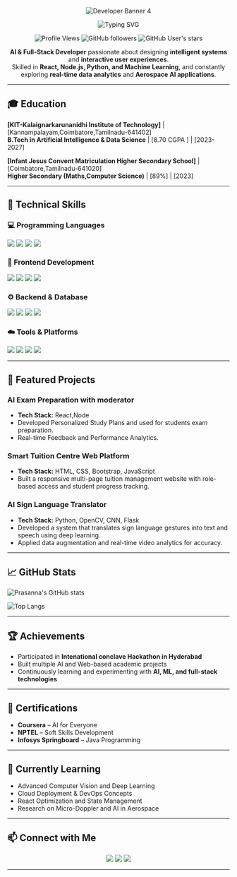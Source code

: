 <div align="center">

![Developer Banner 4](https://ishan-rest.vercel.app/svg/banner/dev4/Prasanna-Venkataraman-S)

</div>

<div align="center">
<img src="https://readme-typing-svg.herokuapp.com?font=Fira+Code&size=22&duration=3000&pause=1000&color=0F52BA&center=true&vCenter=true&width=650&lines=+AI+%26+Data+Science+Enthusiast;+Full-Stack+Web+Developer;+Exploring+Deep+Learning+%26+Computer+Vision;+Turning+Ideas+into+Impactful+Projects" alt="Typing SVG" />

</div>

<div align="center">

![Profile Views](https://komarev.com/ghpvc/?username=prasan23bad042&color=0F52BA&style=for-the-badge&label=Profile+Views)
![GitHub followers](https://img.shields.io/github/followers/prasan23bad042?style=for-the-badge&logo=github&color=0F52BA&labelColor=000000)
![GitHub User's stars](https://img.shields.io/github/stars/prasannaProjects?style=for-the-badge&logo=github&color=0F52BA&labelColor=000000)

</div>

<div align="center">

 **AI & Full-Stack Developer** passionate about designing **intelligent systems** and **interactive user experiences**.  
 Skilled in **React, Node.js, Python, and Machine Learning**, and constantly exploring **real-time data analytics** and **Aerospace AI applications**.  

</div>  

---

## 🎓 Education

**[KIT-Kalaignarkarunanidhi Institute of Technology]** | [Kannampalayam,Coimbatore,Tamilnadu-641402]  
**B.Tech in Artificial Intelligence & Data Science** | [8.70 CGPA ] | [2023-2027]

**[Infant Jesus Convent Matriculation Higher Secondary School]** | [Coimbatore,Tamilnadu-641020]  
**Higher Secondary (Maths,Computer Science)** | [89%] | [2023]

---

## 🔧 Technical Skills  

### 💻 Programming Languages  
<p align="left">
  <img src="https://img.shields.io/badge/Python-3776AB?style=for-the-badge&logo=python&logoColor=white"/>
  <img src="https://img.shields.io/badge/JavaScript-F7DF1E?style=for-the-badge&logo=javascript&logoColor=black"/>
  <img src="https://img.shields.io/badge/C++-00599C?style=for-the-badge&logo=c%2B%2B&logoColor=white"/>
  <img src="https://img.shields.io/badge/Java-FF8C00?style=for-the-badge&logo=java&logoColor=white"/>
</p>

### 🎨 Frontend Development  
<p align="left">
  <img src="https://img.shields.io/badge/React-20232A?style=for-the-badge&logo=react&logoColor=61DAFB"/>
  <img src="https://img.shields.io/badge/Vite-646CFF?style=for-the-badge&logo=vite&logoColor=white"/>
  <img src="https://img.shields.io/badge/Bootstrap-563D7C?style=for-the-badge&logo=bootstrap&logoColor=white"/>
  <img src="https://img.shields.io/badge/CSS3-1572B6?style=for-the-badge&logo=css3&logoColor=white"/>
</p>

### ⚙️ Backend & Database  
<p align="left">
  <img src="https://img.shields.io/badge/Node.js-339933?style=for-the-badge&logo=node.js&logoColor=white"/>
  <img src="https://img.shields.io/badge/Express.js-404D59?style=for-the-badge&logo=express&logoColor=white"/>
  <img src="https://img.shields.io/badge/Firebase-FFCA28?style=for-the-badge&logo=firebase&logoColor=black"/>
  <img src="https://img.shields.io/badge/MongoDB-4EA94B?style=for-the-badge&logo=mongodb&logoColor=white"/>
</p>

### ☁️ Tools & Platforms  
<p align="left">
  <img src="https://img.shields.io/badge/Git-F05032?style=for-the-badge&logo=git&logoColor=white"/>
  <img src="https://img.shields.io/badge/Netlify-00C7B7?style=for-the-badge&logo=netlify&logoColor=white"/>
  <img src="https://img.shields.io/badge/Vercel-000000?style=for-the-badge&logo=vercel&logoColor=white"/>
  <img src="https://img.shields.io/badge/VS_Code-0078D4?style=for-the-badge&logo=visual-studio-code&logoColor=white"/>
</p>

---

## 📌 Featured Projects  

### **AI Exam Preparation with moderator**
- **Tech Stack:** React,Node  
- Developed Personalized Study Plans and used for students exam preparation.  
- Real-time Feedback and Performance Analytics.

### **Smart Tuition Centre Web Platform**
- **Tech Stack:** HTML, CSS, Bootstrap, JavaScript  
- Built a responsive multi-page tuition management website with role-based access and student progress tracking.  

### **AI Sign Language Translator**
- **Tech Stack:** Python, OpenCV, CNN, Flask  
- Developed a system that translates sign language gestures into text and speech using deep learning.  
- Applied data augmentation and real-time video analytics for accuracy.


---

## 📈 GitHub Stats
![Prasanna's GitHub stats](https://github-readme-stats.vercel.app/api?username=prasan23bad042&show_icons=true&theme=tokyonight)

![Top Langs](https://github-readme-stats.vercel.app/api/top-langs/?username=prasan23bad042&layout=compact&theme=tokyonight)


---

## 🏆 Achievements  

- Participated in **Intenational conclave Hackathon in Hyderabad** 
- Built multiple AI and Web-based academic projects  
- Continuously learning and experimenting with **AI, ML, and full-stack technologies**

---

## 📜 Certifications  

- **Coursera** – AI for Everyone  
- **NPTEL** – Soft Skills Development  
- **Infosys Springboard** – Java Programming  

---

## 🌱 Currently Learning  

- Advanced Computer Vision and Deep Learning  
- Cloud Deployment & DevOps Concepts  
- React Optimization and State Management  
- Research on Micro-Doppler and AI in Aerospace  

---

## 📫 Connect with Me  

<p align="center">
  <a href="https://github.com/prasan23bad042"><img src="https://img.shields.io/badge/GitHub-0D1117?style=for-the-badge&logo=github&logoColor=white"/></a>
  <a href="mailto:"><img src="https://img.shields.io/badge/Email-4285F4?style=for-the-badge&logo=gmail&logoColor=white"/></a>
  <a href="https://www.linkedin.com/in/prasanna-venkataraman-s-aa4563292/"><img src="https://img.shields.io/badge/LinkedIn-0077B5?style=for-the-badge&logo=linkedin&logoColor=white"/></a>
</p>

---
